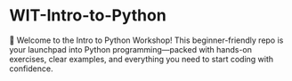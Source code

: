 # WIT-Intro-to-Python
🐍 Welcome to the Intro to Python Workshop! This beginner-friendly repo is your launchpad into Python programming—packed with hands-on exercises, clear examples, and everything you need to start coding with confidence. 
